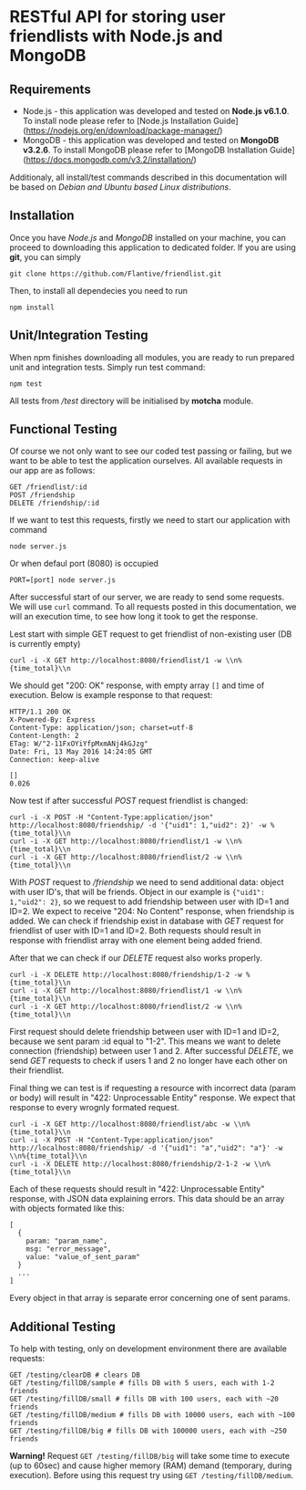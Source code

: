 # RESTful API for storing user friendlists with Node.js and MongoDB


## Requirements

- Node.js - this application was developed and tested on **Node.js v6.1.0**. To install node please refer to [Node.js Installation Guide] (https://nodejs.org/en/download/package-manager/)
- MongoDB - this application was developed and tested on **MongoDB v3.2.6**. To install MongoDB please refer to [MongoDB Installation Guide] (https://docs.mongodb.com/v3.2/installation/)

Additionaly, all install/test commands described in this documentation will be based on *Debian and Ubuntu based Linux distributions*.


## Installation

Once you have *Node.js* and *MongoDB* installed on your machine, you can proceed to 
downloading this application to dedicated folder. If you are using **git**, you can simply

    git clone https://github.com/Flantive/friendlist.git

Then, to install all dependecies you need to run

    npm install


## Unit/Integration Testing

When npm finishes downloading all modules, you are ready to run prepared unit and integration tests. Simply run test command:

    npm test

All tests from */test* directory will be initialised by **motcha** module.


## Functional Testing

Of course we not only want to see our coded test passing or failing, but we want to be able to test the application ourselves. All available requests in our app are as follows:

    GET /friendlist/:id
    POST /friendship
    DELETE /friendship/:id

If we want to test this requests, firstly we need to start our application with command

    node server.js 

Or when defaul port (8080) is occupied

    PORT=[port] node server.js

After successful start of our server, we are ready to send some requests. We will use `curl` command. To all requests posted in this documentation, we will an execution time, to see how long it took to get the response.

Lest start with simple GET request to get friendlist of non-existing user (DB is currently empty)

    curl -i -X GET http://localhost:8080/friendlist/1 -w \\n%{time_total}\\n

We should get "200: OK" response, with empty array `[]` and time of execution. Below is example response to that request:

    HTTP/1.1 200 OK
    X-Powered-By: Express
    Content-Type: application/json; charset=utf-8
    Content-Length: 2
    ETag: W/"2-11FxOYiYfpMxmANj4kGJzg"
    Date: Fri, 13 May 2016 14:24:05 GMT
    Connection: keep-alive

    []
    0.026

Now test if after successful *POST* request friendlist is changed:

    curl -i -X POST -H "Content-Type:application/json" http://localhost:8080/friendship/ -d '{"uid1": 1,"uid2": 2}' -w %{time_total}\\n
    curl -i -X GET http://localhost:8080/friendlist/1 -w \\n%{time_total}\\n
    curl -i -X GET http://localhost:8080/friendlist/2 -w \\n%{time_total}\\n

With *POST* request to */friendship* we need to send additional data: object with user ID's, that will be friends. Object in our example is `{"uid1": 1,"uid2": 2}`, so we request to add friendship between user with ID=1 and ID=2. We expect to receive "204: No Content" response, when friendship is added.
We can check if friendship exist in database with *GET* request for friendlist of user with ID=1 and ID=2. Both requests should result in response with friendlist array with one element being added friend.

After that we can check if our *DELETE* request also works properly. 

    curl -i -X DELETE http://localhost:8080/friendship/1-2 -w %{time_total}\\n
    curl -i -X GET http://localhost:8080/friendlist/1 -w \\n%{time_total}\\n
    curl -i -X GET http://localhost:8080/friendlist/2 -w \\n%{time_total}\\n

First request should delete friendship between user with ID=1 and ID=2, because we sent param :id equal to "1-2". This means we want to delete connection (friendship) between user 1 and 2.
After successful *DELETE*, we send *GET* requests to check if users 1 and 2 no longer have each other on their friendlist.

Final thing we can test is if requesting a resource with incorrect data (param or body) will result in "422: Unprocessable Entity" response. We expect that response to every wrognly formated request.

    curl -i -X GET http://localhost:8080/friendlist/abc -w \\n%{time_total}\\n
    curl -i -X POST -H "Content-Type:application/json" http://localhost:8080/friendship/ -d '{"uid1": "a","uid2": "a"}' -w \\n%{time_total}\\n
    curl -i -X DELETE http://localhost:8080/friendship/2-1-2 -w \\n%{time_total}\\n

Each of these requests should result in "422: Unprocessable Entity" response, with JSON data explaining errors. This data should be an array with objects formated like this:

    [
      {
        param: "param_name",
        msg: "error_message",
        value: "value_of_sent_param"
      }
      ...
    ]

Every object in that array is separate error concerning one of sent params.

## Additional Testing

To help with testing, only on development environment there are available requests:

    GET /testing/clearDB # clears DB
    GET /testing/fillDB/sample # fills DB with 5 users, each with 1-2 friends
    GET /testing/fillDB/small # fills DB with 100 users, each with ~20 friends
    GET /testing/fillDB/medium # fills DB with 10000 users, each with ~100 friends
    GET /testing/fillDB/big # fills DB with 100000 users, each with ~250 friends

**Warning!**
Request `GET /testing/fillDB/big` will take some time to execute (up to 60sec) and cause higher memory (RAM) demand (temporary, during execution). Before using this request try using `GET /testing/fillDB/medium`.